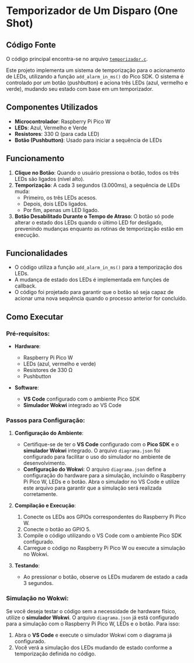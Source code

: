 # Temporizador de Um Disparo (One Shot)

## Código Fonte

O código principal encontra-se no arquivo [`temporizador.c`](./temporizador.c).

Este projeto implementa um sistema de temporização para o acionamento de LEDs, utilizando a função `add_alarm_in_ms()` do Pico SDK. O sistema é controlado por um botão (pushbutton) e aciona três LEDs (azul, vermelho e verde), mudando seu estado com base em um temporizador.

## Componentes Utilizados

- **Microcontrolador**: Raspberry Pi Pico W
- **LEDs**: Azul, Vermelho e Verde
- **Resistores**: 330 Ω (para cada LED)
- **Botão (Pushbutton)**: Usado para iniciar a sequência de LEDs

## Funcionamento

1. **Clique no Botão**: Quando o usuário pressiona o botão, todos os três LEDs são ligados (nível alto).
2. **Temporização**: A cada 3 segundos (3.000ms), a sequência de LEDs muda:
   - Primeiro, os três LEDs acesos.
   - Depois, dois LEDs ligados.
   - Por fim, apenas um LED ligado.
3. **Botão Desabilitado Durante o Tempo de Atraso**: O botão só pode alterar o estado dos LEDs quando o último LED for desligado, prevenindo mudanças enquanto as rotinas de temporização estão em execução.

## Funcionalidades

- O código utiliza a função `add_alarm_in_ms()` para a temporização dos LEDs.
- A mudança de estado dos LEDs é implementada em funções de callback.
- O código foi projetado para garantir que o botão só seja capaz de acionar uma nova sequência quando o processo anterior for concluído.

## Como Executar

### Pré-requisitos:

- **Hardware**:
  - Raspberry Pi Pico W
  - LEDs (azul, vermelho e verde)
  - Resistores de 330 Ω
  - Pushbutton

- **Software**:
  - **VS Code** configurado com o ambiente Pico SDK
  - **Simulador Wokwi** integrado ao VS Code

### Passos para Configuração:

1. **Configuração do Ambiente**:
   - Certifique-se de ter o **VS Code** configurado com o **Pico SDK** e o **simulador Wokwi** integrado. O arquivo `diagrama.json` foi configurado para facilitar o uso do simulador no ambiente de desenvolvimento.
   - **Configuração do Wokwi**: O arquivo `diagrama.json` define a configuração do hardware para a simulação, incluindo o Raspberry Pi Pico W, LEDs e o botão. Abra o simulador no VS Code e utilize este arquivo para garantir que a simulação será realizada corretamente.

2. **Compilação e Execução**:
   1. Conecte os LEDs aos GPIOs correspondentes do Raspberry Pi Pico W.
   2. Conecte o botão ao GPIO 5.
   3. Compile o código utilizando o VS Code com o ambiente Pico SDK configurado.
   4. Carregue o código no Raspberry Pi Pico W ou execute a simulação no Wokwi.

3. **Testando**:
   - Ao pressionar o botão, observe os LEDs mudarem de estado a cada 3 segundos.

### Simulação no Wokwi:

Se você deseja testar o código sem a necessidade de hardware físico, utilize o **simulador Wokwi**. O arquivo `diagrama.json` já está configurado para a simulação com o Raspberry Pi Pico W, LEDs e o botão. Para isso:
1. Abra o **VS Code** e execute o simulador Wokwi com o diagrama já configurado.
2. Você verá a simulação dos LEDs mudando de estado conforme a temporização definida no código.



